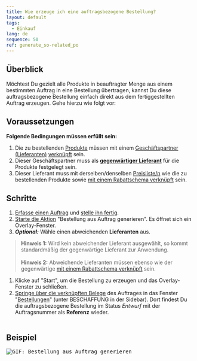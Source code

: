 ```yaml
---
title: Wie erzeuge ich eine auftragsbezogene Bestellung?
layout: default
tags:
  - Einkauf
lang: de
sequence: 50
ref: generate_so-related_po
---
```


## Überblick
Möchtest Du gezielt alle Produkte in beauftragter Menge aus einem bestimmten Auftrag in eine Bestellung übertragen, kannst Du diese auftragsbezogene Bestellung einfach direkt aus dem fertiggestellten Auftrag erzeugen. Gehe hierzu wie folgt vor:

## Voraussetzungen
**Folgende Bedingungen müssen erfüllt sein:**

1. Die zu bestellenden [Produkte](NeuesProdukt) müssen mit einem [Geschäftspartner (Lieferanten)](Neuer_Geschaeftspartner_Lieferant) [verknüpft](Produkt_mit_Geschaeftspartner_verknuepfen) sein.
1. Dieser Geschäftspartner muss als [**gegenwärtiger Lieferant**](Gegenwaertigen_Lieferanten_festlegen) für die Produkte festgelegt sein.
1. Dieser Lieferant muss mit derselben/denselben [Preisliste/n](ProduktPreis) wie die zu bestellenden Produkte sowie [mit einem Rabattschema verknüpft](Rabattschema_mit_GP_verknuepfen) sein.

## Schritte
1. [Erfasse einen Auftrag](Auftrag_erfassen) und [stelle ihn fertig](BelegverarbeitungFertigstellen).
1. [Starte die Aktion](AktionStarten#aktionsmenue) "Bestellung aus Auftrag generieren". Es öffnet sich ein Overlay-Fenster.
1. ***Optional:*** Wähle einen abweichenden **Lieferanten** aus.
 >**Hinweis 1:** Wird kein abweichender Lieferant ausgewählt, so kommt standardmäßig der gegenwärtige Lieferant zur Anwendung.<br><br>
 >**Hinweis 2:** Abweichende Lieferanten müssen ebenso wie der gegenwärtige [mit einem Rabattschema verknüpft](Rabattschema_mit_GP_verknuepfen) sein.

1. Klicke auf "Start", um die Bestellung zu erzeugen und das Overlay-Fenster zu schließen.
1. [Springe über die verknüpften Belege](SpringezuBelegen) des Auftrages in das Fenster "[Bestellungen](Menu)" (unter BESCHAFFUNG in der Sidebar). Dort findest Du die auftragsbezogene Bestellung im Status *Entwurf* mit der Auftragsnummer als **Referenz** wieder.<br><br>

## Beispiel
<kbd><img src="assets/Bestellung aus Auftrag generieren.gif" alt="GIF: Bestellung aus Auftrag generieren"></kbd>
